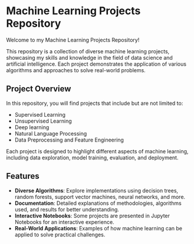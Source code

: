 # Machine Learning Projects Repository  

Welcome to my Machine Learning Projects Repository!   

This repository is a collection of diverse machine learning projects, showcasing my skills and knowledge in the field of data science and artificial intelligence. Each project demonstrates the application of various algorithms and approaches to solve real-world problems.  

## Project Overview  

In this repository, you will find projects that include but are not limited to:  

- Supervised Learning  
- Unsupervised Learning  
- Deep learning
- Natural Language Processing    
- Data Preprocessing and Feature Engineering  

Each project is designed to highlight different aspects of machine learning, including data exploration, model training, evaluation, and deployment.  

## Features  

- **Diverse Algorithms**: Explore implementations using decision trees, random forests, support vector machines, neural networks, and more.  
- **Documentation**: Detailed explanations of methodologies, algorithms used, and results for better understanding.  
- **Interactive Notebooks**: Some projects are presented in Jupyter Notebooks for an interactive experience.  
- **Real-World Applications**: Examples of how machine learning can be applied to solve practical challenges.  
